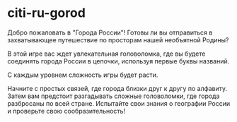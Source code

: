 # citi-ru-gorod
Добро пожаловать в "Города России"!
Готовы ли вы отправиться в захватывающее путешествие по просторам нашей необъятной Родины?

В этой игре вас ждет увлекательная головоломка, где вы будете соединять города России в цепочки, используя первые буквы названий.

С каждым уровнем сложность игры будет расти.

Начните с простых связей, где города близки друг к другу по алфавиту.
Затем вам предстоит разгадывать сложные головоломки, где города разбросаны по всей стране.
Испытайте свои знания о географии России и проверьте свою сообразительность!
